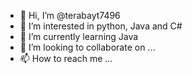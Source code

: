 - 👋 Hi, I’m @terabayt7496
- 👀 I’m interested in python, Java and C#
- 🌱 I’m currently learning Java
- 💞️ I’m looking to collaborate on ...
- 📫 How to reach me ...

<!---
terabayt7496/terabayt7496 is a ✨ special ✨ repository because its `README.md` (this file) appears on your GitHub profile.
You can click the Preview link to take a look at your changes.
--->
